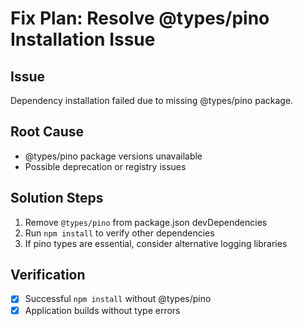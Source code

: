 # Fix Plan: Resolve @types/pino Installation Issue

## Issue
Dependency installation failed due to missing @types/pino package.

## Root Cause
- @types/pino package versions unavailable
- Possible deprecation or registry issues

## Solution Steps
1. Remove `@types/pino` from package.json devDependencies
2. Run `npm install` to verify other dependencies
3. If pino types are essential, consider alternative logging libraries

## Verification
- [x] Successful `npm install` without @types/pino
- [x] Application builds without type errors